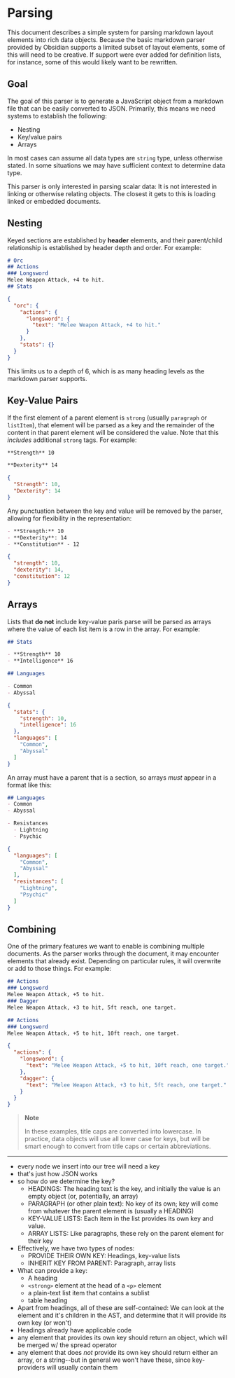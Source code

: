 # Parsing

This document describes a simple system for parsing markdown layout elements into rich data objects.
Because the basic markdown parser provided by Obsidian supports a limited subset of layout elements, some of this will need to be creative.
If support were ever added for definition lists, for instance, some of this would likely want to be rewritten.

## Goal

The goal of this parser is to generate a JavaScript object from a markdown file that can be easily converted to JSON.
Primarily, this means we need systems to establish the following:

- Nesting
- Key/value pairs
- Arrays

In most cases can assume all data types are `string` type, unless otherwise stated.
In some situations we may have sufficient context to determine data type.

This parser is only interested in parsing scalar data: It is not interested in linking or otherwise relating objects.
The closest it gets to this is loading linked or embedded documents.

## Nesting

Keyed sections are established by **header** elements, and their parent/child relationship is established by header depth and order.
For example:

```markdown
# Orc
## Actions
### Longsword
Melee Weapon Attack, +4 to hit.
## Stats
```

```json
{
  "orc": {
    "actions": {
      "longsword": {
        "text": "Melee Weapon Attack, +4 to hit."
      }
    },
    "stats": {}
  }
}
```

This limits us to a depth of 6, which is as many heading levels as the markdown parser supports.

## Key-Value Pairs

If the first element of a parent element is `strong` (usually `paragraph` or `listItem`), that element will be parsed as a key and the remainder of the content in that parent element will be considered the value.
Note that this _includes_ additional `strong` tags.
For example:

```markdown
**Strength** 10

**Dexterity** 14
```

```json
{
  "Strength": 10,
  "Dexterity": 14
}
```

Any punctuation between the key and value will be removed by the parser, allowing for flexibility in the representation:

```markdown
- **Strength:** 10
- **Dexterity**: 14
- **Constitution** - 12
```

```json
{
  "strength": 10,
  "dexterity": 14,
  "constitution": 12
}
```

## Arrays

Lists that **do not** include key-value paris parse will be parsed as arrays where the value of each list item is a row in the array.
For example:

```markdown
## Stats

- **Strength** 10
- **Intelligence** 16

## Languages

- Common
- Abyssal
```

```json
{
  "stats": {
    "strength": 10,
    "intelligence": 16
  },
  "languages": [
    "Common",
    "Abyssal"
  ]
}
```

An array must have a parent that is a section, so arrays _must_ appear in a format like this:

```markdown
## Languages
- Common
- Abyssal

- Resistances
  - Lightning
  - Psychic
```

```json
{
  "languages": [
    "Common",
    "Abyssal"
  ],
  "resistances": [
    "Lightning",
    "Psychic"
  ]
}
```

## Combining

One of the primary features we want to enable is combining multiple documents.
As the parser works through the document, it may encounter elements that already exist.
Depending on particular rules, it will overwrite or add to those things.
For example:

```markdown
## Actions
### Longsword
Melee Weapon Attack, +5 to hit.
### Dagger
Melee Weapon Attack, +3 to hit, 5ft reach, one target.

## Actions
### Longsword
Melee Weapon Attack, +5 to hit, 10ft reach, one target.
```

```json
{
  "actions": {
    "longsword": {
      "text": "Melee Weapon Attack, +5 to hit, 10ft reach, one target."
    },
    "dagger": {
      "text": "Melee Weapon Attack, +3 to hit, 5ft reach, one target."
    }
  }
}
```

> **Note**
> 
> In these examples, title caps are converted into lowercase.
> In practice, data objects will use all lower case for keys, but will be smart enough to convert from title caps or certain abbreviations.

---
- every node we insert into our tree will need a key
- that's just how JSON works
- so how do we determine the key?
  - HEADINGS: The heading text is the key, and initially the value is an empty object (or, potentially, an array)
  - PARAGRAPH (or other plain text): No key of its own; key will come from whatever the parent element is (usually a HEADING)
  - KEY-VALUE LISTS: Each item in the list provides its own key and value.
  - ARRAY LISTS: Like paragraphs, these rely on the parent element for their key
- Effectively, we have two types of nodes:
  - PROVIDE THEIR OWN KEY: Headings, key-value lists
  - INHERIT KEY FROM PARENT: Paragraph, array lists
- What can provide a key:
  - A heading
  - `<strong>` element at the head of a `<p>` element
  - a plain-text list item that contains a sublist
  - table heading
- Apart from headings, all of these are self-contained: We can look at the element and it's children in the AST, and determine that it will provide its own key (or won't)
- Headings already have applicable code
- any element that provides its own key should return an object, which will be merged w/ the spread operator
- any element that does _not_ provide its own key should return either an array, or a string--but in general we won't have these, since key-providers will usually contain them
